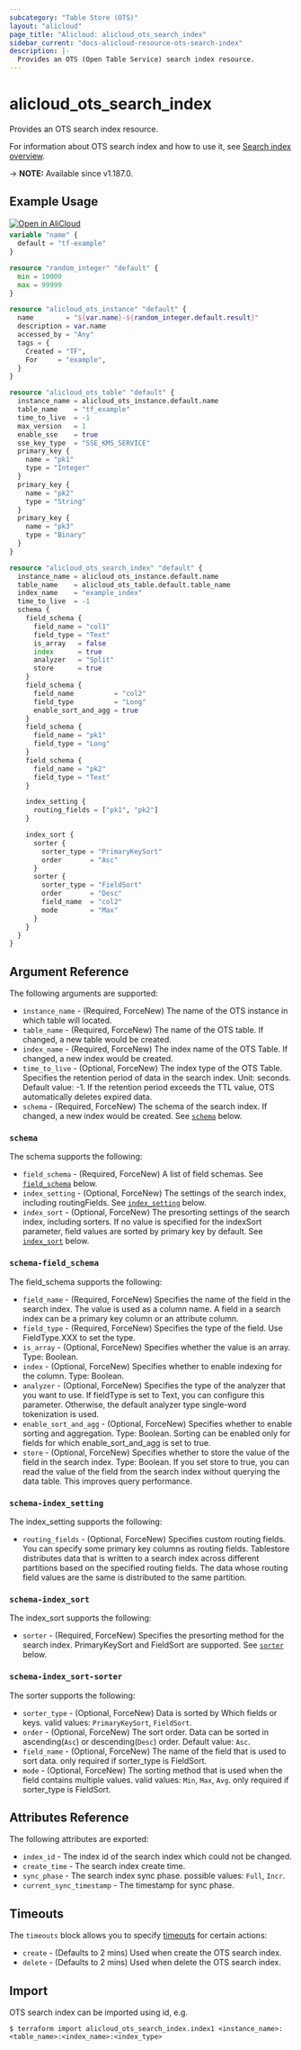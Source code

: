 ```yaml
---
subcategory: "Table Store (OTS)"
layout: "alicloud"
page_title: "Alicloud: alicloud_ots_search_index"
sidebar_current: "docs-alicloud-resource-ots-search-index"
description: |-
  Provides an OTS (Open Table Service) search index resource.
---
```


# alicloud_ots_search_index

Provides an OTS search index resource.

For information about OTS search index and how to use it, see [Search index overview](https://www.alibabacloud.com/help/en/tablestore/latest/search-index-overview).

-> **NOTE:** Available since v1.187.0.

## Example Usage

<div style="display: block;margin-bottom: 40px;"><div class="oics-button" style="float: right;position: absolute;margin-bottom: 10px;">
  <a href="https://api.aliyun.com/terraform?resource=alicloud_ots_search_index&exampleId=8f64e5b6-4cbb-a79f-5e21-6717a0a2d9ae80e0a156&activeTab=example&spm=docs.r.ots_search_index.0.8f64e5b64c&intl_lang=EN_US" target="_blank">
    <img alt="Open in AliCloud" src="https://img.alicdn.com/imgextra/i1/O1CN01hjjqXv1uYUlY56FyX_!!6000000006049-55-tps-254-36.svg" style="max-height: 44px; max-width: 100%;">
  </a>
</div></div>

```terraform
variable "name" {
  default = "tf-example"
}

resource "random_integer" "default" {
  min = 10000
  max = 99999
}

resource "alicloud_ots_instance" "default" {
  name        = "${var.name}-${random_integer.default.result}"
  description = var.name
  accessed_by = "Any"
  tags = {
    Created = "TF",
    For     = "example",
  }
}

resource "alicloud_ots_table" "default" {
  instance_name = alicloud_ots_instance.default.name
  table_name    = "tf_example"
  time_to_live  = -1
  max_version   = 1
  enable_sse    = true
  sse_key_type  = "SSE_KMS_SERVICE"
  primary_key {
    name = "pk1"
    type = "Integer"
  }
  primary_key {
    name = "pk2"
    type = "String"
  }
  primary_key {
    name = "pk3"
    type = "Binary"
  }
}

resource "alicloud_ots_search_index" "default" {
  instance_name = alicloud_ots_instance.default.name
  table_name    = alicloud_ots_table.default.table_name
  index_name    = "example_index"
  time_to_live  = -1
  schema {
    field_schema {
      field_name = "col1"
      field_type = "Text"
      is_array   = false
      index      = true
      analyzer   = "Split"
      store      = true
    }
    field_schema {
      field_name          = "col2"
      field_type          = "Long"
      enable_sort_and_agg = true
    }
    field_schema {
      field_name = "pk1"
      field_type = "Long"
    }
    field_schema {
      field_name = "pk2"
      field_type = "Text"
    }

    index_setting {
      routing_fields = ["pk1", "pk2"]
    }

    index_sort {
      sorter {
        sorter_type = "PrimaryKeySort"
        order       = "Asc"
      }
      sorter {
        sorter_type = "FieldSort"
        order       = "Desc"
        field_name  = "col2"
        mode        = "Max"
      }
    }
  }
}
```

## Argument Reference

The following arguments are supported:
* `instance_name` - (Required, ForceNew) The name of the OTS instance in which table will located.
* `table_name` - (Required, ForceNew) The name of the OTS table. If changed, a new table would be created.
* `index_name` - (Required, ForceNew) The index name of the OTS Table. If changed, a new index would be created.
* `time_to_live` - (Optional, ForceNew) The index type of the OTS Table. Specifies the retention period of data in the search index. Unit: seconds. Default value: -1.
  If the retention period exceeds the TTL value, OTS automatically deletes expired data.
* `schema` - (Required, ForceNew) The schema of the search index. If changed, a new index would be created. See [`schema`](#schema) below.

### `schema`

The schema supports the following:
* `field_schema` - (Required, ForceNew) A list of field schemas. See [`field_schema`](#schema-field_schema) below.
* `index_setting` - (Optional, ForceNew) The settings of the search index, including routingFields. See [`index_setting`](#schema-index_setting) below.
* `index_sort` - (Optional, ForceNew) The presorting settings of the search index, including sorters. If no value is specified for the indexSort parameter, field values are sorted by primary key by default. See [`index_sort`](#schema-index_sort) below.

### `schema-field_schema`

The field_schema supports the following:
* `field_name` - (Required, ForceNew) Specifies the name of the field in the search index. The value is used as a column name. A field in a search index can be a primary key column or an attribute column.
* `field_type` - (Required, ForceNew) Specifies the type of the field. Use FieldType.XXX to set the type.
* `is_array` - (Optional, ForceNew) Specifies whether the value is an array. Type: Boolean.
* `index` - (Optional, ForceNew) Specifies whether to enable indexing for the column. Type: Boolean.
* `analyzer` - (Optional, ForceNew) Specifies the type of the analyzer that you want to use. If fieldType is set to Text, you can configure this parameter. Otherwise, the default analyzer type single-word tokenization is used.
* `enable_sort_and_agg` - (Optional, ForceNew) Specifies whether to enable sorting and aggregation. Type: Boolean. Sorting can be enabled only for fields for which enable_sort_and_agg is set to true.
* `store` - (Optional, ForceNew) Specifies whether to store the value of the field in the search index. Type: Boolean. If you set store to true, you can read the value of the field from the search index without querying the data table. This improves query performance.

### `schema-index_setting`

The index_setting supports the following:
* `routing_fields` - (Optional, ForceNew) Specifies custom routing fields. You can specify some primary key columns as routing fields. Tablestore distributes data that is written to a search index across different partitions based on the specified routing fields. The data whose routing field values are the same is distributed to the same partition.

### `schema-index_sort`

The index_sort supports the following:
* `sorter` - (Required, ForceNew)  Specifies the presorting method for the search index. PrimaryKeySort and FieldSort are supported. See [`sorter`](#schema-index_sort-sorter) below.

### `schema-index_sort-sorter`

The sorter supports the following:
* `sorter_type` - (Optional, ForceNew) Data is sorted by Which fields or keys. valid values: `PrimaryKeySort`, `FieldSort`.
* `order` - (Optional, ForceNew) The sort order. Data can be sorted in ascending(`Asc`) or descending(`Desc`) order. Default value: `Asc`.
* `field_name` - (Optional, ForceNew) The name of the field that is used to sort data. only required if sorter_type is FieldSort.
* `mode` - (Optional, ForceNew) The sorting method that is used when the field contains multiple values. valid values: `Min`, `Max`, `Avg`. only required if sorter_type is FieldSort.

## Attributes Reference

The following attributes are exported:

* `index_id` - The index id of the search index which could not be changed.
* `create_time` - The search index create time.
* `sync_phase` - The search index sync phase. possible values: `Full`, `Incr`. 
* `current_sync_timestamp` - The timestamp for sync phase.

## Timeouts

The `timeouts` block allows you to specify [timeouts](https://www.terraform.io/docs/configuration-0-11/resources.html#timeouts) for certain actions:

* `create` - (Defaults to 2 mins) Used when create the OTS search index.
* `delete` - (Defaults to 2 mins) Used when delete the OTS search index.

## Import

OTS search index can be imported using id, e.g.

```shell
$ terraform import alicloud_ots_search_index.index1 <instance_name>:<table_name>:<index_name>:<index_type>
```
